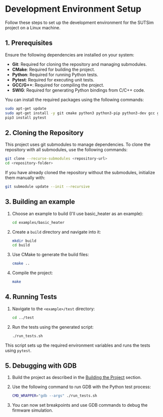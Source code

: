
# Development Environment Setup

Follow these steps to set up the development environment for the SUTSim project on a Linux machine. 

## 1. Prerequisites

Ensure the following dependencies are installed on your system:

- **Git**: Required for cloning the repository and managing submodules.
- **CMake**: Required for building the project.
- **Python**: Required for running Python tests.
- **Pytest**: Required for executing unit tests.
- **GCC/G++**: Required for compiling the project.
- **SWIG**: Required for generating Python bindings from C/C++ code.

You can install the required packages using the following commands:

```bash
sudo apt-get update
sudo apt-get install -y git cmake python3 python3-pip python3-dev gcc g++ swig
pip3 install pytest
```

## 2. Cloning the Repository

This project uses git submodules to manage dependencies. To clone the repository with all submodules, use the following commands:

```bash
git clone --recurse-submodules <repository-url>
cd <repository-folder>
```

If you have already cloned the repository without the submodules, initialize them manually with:

```bash
git submodule update --init --recursive
```

## 3. Building an example

1. Choose an example to build (I'll use basic_heater as an example):
   
   ```bash
   cd examples/basic_heater
   ```

2. Create a `build` directory and navigate into it:

   ```bash
   mkdir build
   cd build
   ```

3. Use CMake to generate the build files:

   ```bash
   cmake ..
   ```

4. Compile the project:

   ```bash
   make
   ```

## 4. Running Tests

1. Navigate to the `<example>/test` directory:

   ```bash
   cd ../test
   ```

2. Run the tests using the generated script:

   ```bash
   ./run_tests.sh
   ```

This script sets up the required environment variables and runs the tests using `pytest`.

## 5. Debugging with GDB

1. Build the project as described in the [Building the Project](#3-building-the-project) section.

2. Use the following command to run GDB with the Python test process:

   ```bash
   CMD_WRAPPER="gdb --args" ./run_tests.sh
   ```

3. You can now set breakpoints and use GDB commands to debug the firmware simulation.
